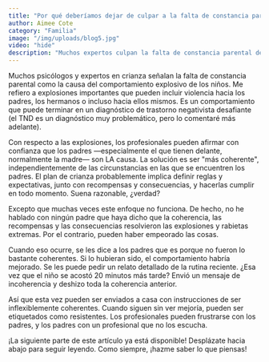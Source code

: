 ```yaml
---
title: "Por qué deberíamos dejar de culpar a la falta de constancia parental por esas rabietas épicas"
author: Aimee Cote
category: "Familia"
image: "/img/uploads/blog5.jpg"
video: "hide"
description: "Muchos expertos culpan la falta de constancia parental de las rabietas, pero una coherencia rígida suele fallar y puede empeorar las explosiones."
---
```

<p>Muchos psicólogos y expertos en crianza señalan la falta de constancia parental como la causa del comportamiento explosivo de los niños. Me refiero a explosiones importantes que pueden incluir violencia hacia los padres, los hermanos o incluso hacia ellos mismos. Es un comportamiento que puede terminar en un diagnóstico de trastorno negativista desafiante (el TND es un diagnóstico muy problemático, pero lo comentaré más adelante).&nbsp;</p><p>Con respecto a las explosiones, los profesionales pueden afirmar con confianza que los padres —especialmente el que tienen delante, normalmente la madre— son LA causa. La solución es ser "más coherente", independientemente de las circunstancias en las que se encuentren los padres. El plan de crianza probablemente implica definir reglas y expectativas, junto con recompensas y consecuencias, y hacerlas cumplir en todo momento. Suena razonable, ¿verdad?&nbsp;</p><p>Excepto que muchas veces este enfoque no funciona. De hecho, no he hablado con ningún padre que haya dicho que la coherencia, las recompensas y las consecuencias resolvieron las explosiones y rabietas extremas. Por el contrario, pueden haber empeorado las cosas.&nbsp;</p><p>Cuando eso ocurre, se les dice a los padres que es porque no fueron lo bastante coherentes. Si lo hubieran sido, el comportamiento habría mejorado. Se les puede pedir un relato detallado de la rutina reciente. ¿Esa vez que el niño se acostó 20 minutos más tarde? Envió un mensaje de incoherencia y deshizo toda la coherencia anterior.&nbsp;</p><p>Así que esta vez pueden ser enviados a casa con instrucciones de ser inflexiblemente coherentes. Cuando siguen sin ver mejoría, pueden ser etiquetados como resistentes. Los profesionales pueden frustrarse con los padres, y los padres con un profesional que no los escucha.&nbsp;</p><p>¡La siguiente parte de este artículo ya está disponible! Desplázate hacia abajo para seguir leyendo. Como siempre, ¡hazme saber lo que piensas!</p>
